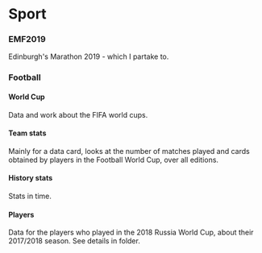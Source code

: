 # Sport


### EMF2019
Edinburgh's Marathon 2019 - which I partake to.

### Football

#### World Cup

Data and work about the FIFA world cups.

#### Team stats

Mainly for a data card, looks at the number of matches played and cards obtained by players in the Football World Cup, over all editions.

#### History stats

Stats in time.

#### Players

Data for the players who played in the 2018 Russia World Cup, about their 2017/2018 season. See details in folder.
